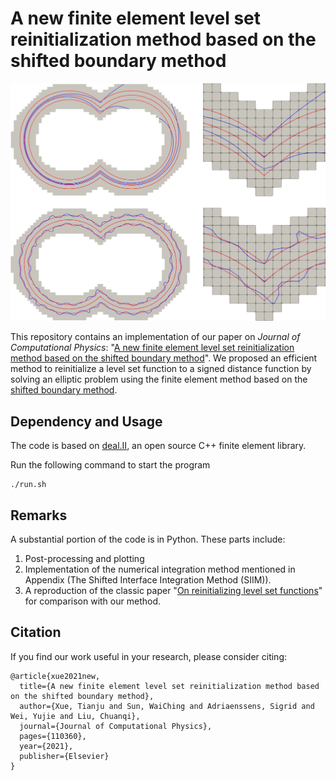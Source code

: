 # A new finite element level set reinitialization method based on the shifted boundary method
<p align="center">
  <img src="peanut.png"/  width="600">
</p>

This repository contains an implementation of our paper on _Journal of Computational Physics_: "[A new finite element level set reinitialization method based on the shifted boundary method](https://doi.org/10.1016/j.jcp.2021.110360)". We proposed an efficient method to reinitialize a level set function to a signed distance function by solving an elliptic problem using the finite element method based on the [shifted boundary method](https://doi.org/10.1016/j.jcp.2017.10.026).


## Dependency and Usage
The code is based on [deal.II](https://www.dealii.org/), an open source C++ finite element library. 

Run the following command to start the program

```
./run.sh
```

## Remarks

A substantial portion of the code is in Python. These parts include:

1. Post-processing and plotting 
2. Implementation of the numerical integration method mentioned in Appendix (The Shifted Interface Integration Method (SIIM)).
3. A reproduction of the classic paper "[On reinitializing level set functions](https://doi.org/10.1016/j.jcp.2009.12.032)" for comparison with our method.

## Citation

If you find our work useful in your research, please consider citing:

    @article{xue2021new,
      title={A new finite element level set reinitialization method based on the shifted boundary method},
      author={Xue, Tianju and Sun, WaiChing and Adriaenssens, Sigrid and Wei, Yujie and Liu, Chuanqi},
      journal={Journal of Computational Physics},
      pages={110360},
      year={2021},
      publisher={Elsevier}
    }
